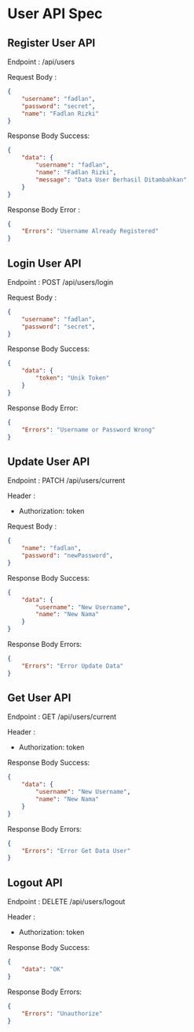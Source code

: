 # User API Spec

## Register User API

Endpoint : /api/users

Request Body : 

```json
{
    "username": "fadlan",   
    "password": "secret",
    "name": "Fadlan Rizki"   
}
```

Response Body Success:
```json
{
    "data": {
        "username": "fadlan",
        "name": "Fadlan Rizki",
        "message": "Data User Berhasil Ditambahkan"
    }
}
```

Response Body Error :
```json
{
    "Errors": "Username Already Registered"
}
```

## Login User API
Endpoint : POST /api/users/login

Request Body : 

```json
{
    "username": "fadlan",   
    "password": "secret",   
}
```


Response Body Success:
```json
{
    "data": {
        "token": "Unik Token"
    }
}
```

Response Body Error:
```json
{
    "Errors": "Username or Password Wrong"
}
```


## Update User API
Endpoint : PATCH /api/users/current

Header : 
- Authorization: token

Request Body : 

```json
{
    "name": "fadlan",   
    "password": "newPassword",   
}
```

Response Body Success:
```json
{
    "data": {
        "username": "New Username",
        "name": "New Nama"
    }
}
```

Response Body Errors:
```json
{
    "Errors": "Error Update Data"
}
```


## Get User API
Endpoint : GET /api/users/current

Header : 
- Authorization: token

Response Body Success:
```json
{
    "data": {
        "username": "New Username",
        "name": "New Nama"
    }
}
```

Response Body Errors:
```json
{
    "Errors": "Error Get Data User"
}
```



## Logout API
Endpoint : DELETE /api/users/logout

Header : 
- Authorization: token

Response Body Success:
```json
{
    "data": "OK"
}
```

Response Body Errors:
```json
{
    "Errors": "Unauthorize"
}
```
